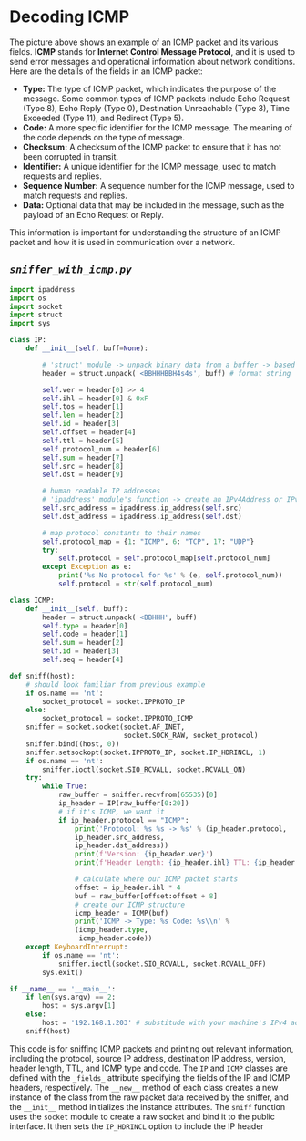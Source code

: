 # **Decoding ICMP**

The picture above shows an example of an ICMP packet and its various fields. **ICMP** stands for **Internet Control Message Protocol**, and it is used to send error messages and operational information about network conditions. Here are the details of the fields in an ICMP packet:

- **Type:** The type of ICMP packet, which indicates the purpose of the message. Some common types of ICMP packets include Echo Request (Type 8), Echo Reply (Type 0), Destination Unreachable (Type 3), Time Exceeded (Type 11), and Redirect (Type 5).
- **Code:** A more specific identifier for the ICMP message. The meaning of the code depends on the type of message.
- **Checksum:** A checksum of the ICMP packet to ensure that it has not been corrupted in transit.
- **Identifier:** A unique identifier for the ICMP message, used to match requests and replies.
- **Sequence Number:** A sequence number for the ICMP message, used to match requests and replies.
- **Data:** Optional data that may be included in the message, such as the payload of an Echo Request or Reply.

This information is important for understanding the structure of an ICMP packet and how it is used in communication over a network.

## *`sniffer_with_icmp.py`*

```python
import ipaddress
import os
import socket
import struct
import sys

class IP:
    def __init__(self, buff=None):

        # 'struct' module -> unpack binary data from a buffer -> based on a specified format.
        header = struct.unpack('<BBHHHBBH4s4s', buff) # format string '<BBHHHBBH4s4s' represents the structure of the IP header.

        self.ver = header[0] >> 4
        self.ihl = header[0] & 0xF
        self.tos = header[1]
        self.len = header[2]
        self.id = header[3]
        self.offset = header[4]
        self.ttl = header[5]
        self.protocol_num = header[6]
        self.sum = header[7]
        self.src = header[8]
        self.dst = header[9]

        # human readable IP addresses
        # 'ipaddress' module's function -> create an IPv4Address or IPv6Address object.
        self.src_address = ipaddress.ip_address(self.src) 
        self.dst_address = ipaddress.ip_address(self.dst)

        # map protocol constants to their names
        self.protocol_map = {1: "ICMP", 6: "TCP", 17: "UDP"}
        try:
            self.protocol = self.protocol_map[self.protocol_num]
        except Exception as e:
            print('%s No protocol for %s' % (e, self.protocol_num))
            self.protocol = str(self.protocol_num)

class ICMP:
    def __init__(self, buff):
        header = struct.unpack('<BBHHH', buff)
        self.type = header[0]
        self.code = header[1]
        self.sum = header[2]
        self.id = header[3]
        self.seq = header[4]

def sniff(host):
    # should look familiar from previous example
    if os.name == 'nt':
        socket_protocol = socket.IPPROTO_IP
    else:
        socket_protocol = socket.IPPROTO_ICMP
    sniffer = socket.socket(socket.AF_INET,
                            socket.SOCK_RAW, socket_protocol)
    sniffer.bind((host, 0))
    sniffer.setsockopt(socket.IPPROTO_IP, socket.IP_HDRINCL, 1)
    if os.name == 'nt':
        sniffer.ioctl(socket.SIO_RCVALL, socket.RCVALL_ON)
    try:
        while True:
            raw_buffer = sniffer.recvfrom(65535)[0]
            ip_header = IP(raw_buffer[0:20])
            # if it's ICMP, we want it
            if ip_header.protocol == "ICMP":
                print('Protocol: %s %s -> %s' % (ip_header.protocol,
                ip_header.src_address, 
                ip_header.dst_address))
                print(f'Version: {ip_header.ver}')
                print(f'Header Length: {ip_header.ihl} TTL: {ip_header.ttl}')

                # calculate where our ICMP packet starts
                offset = ip_header.ihl * 4
                buf = raw_buffer[offset:offset + 8]
                # create our ICMP structure
                icmp_header = ICMP(buf)
                print('ICMP -> Type: %s Code: %s\\n' %
                (icmp_header.type, 
                 icmp_header.code))
    except KeyboardInterrupt:
        if os.name == 'nt':
            sniffer.ioctl(socket.SIO_RCVALL, socket.RCVALL_OFF)
        sys.exit()

if __name__ == '__main__':
    if len(sys.argv) == 2:
        host = sys.argv[1]
    else:
        host = '192.168.1.203' # substitude with your machine's IPv4 address
    sniff(host)
```

This code is for sniffing ICMP packets and printing out relevant information, including the protocol, source IP address, destination IP address, version, header length, TTL, and ICMP type and code. The `IP` and `ICMP` classes are defined with the `_fields_` attribute specifying the fields of the IP and ICMP headers, respectively. The `__new__` method of each class creates a new instance of the class from the raw packet data received by the sniffer, and the `__init__` method initializes the instance attributes. The `sniff` function uses the `socket` module to create a raw socket and bind it to the public interface. It then sets the `IP_HDRINCL` option to include the IP header
